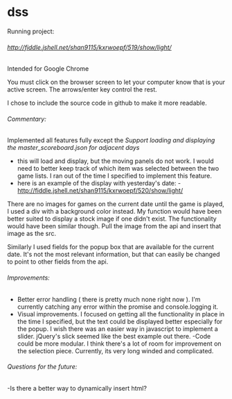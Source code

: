 # dss

Running project: 
###### http://fiddle.jshell.net/shan9115/kxrwoepf/519/show/light/

Intended for Google Chrome

You must click on the browser screen to let your computer know that is your active screen. The arrows/enter key control the rest.

I chose to include the source code in github to make it more readable.


###### Commentary:

Implemented all features fully except the *Support loading and displaying the master_scoreboard.json for adjacent days*
- this will load and display, but the moving panels do not work. I would need to better keep track of which item was selected between the two game lists. I ran out of the time I specified to implement this feature. 
- here is an example of the display with yesterday's date: - http://fiddle.jshell.net/shan9115/kxrwoepf/520/show/light/ 

There are no images for games on the current date until the game is played, I used a div with a background color instead. My function would have been better suited to display a stock image if one didn't exist. The functionality would have been similar though. Pull the image from the api and insert that image as the src.

Similarly I used fields for the popup box that are available for the current date. It's not the most relevant information, but that can easily be changed to point to other fields from the api.

###### Improvements:

- Better error handling ( there is pretty much none right now ). I'm currently catching any error within the promise and console.logging it. 
- Visual improvements. I focused on getting all the functionality in place in the time I specified, but the text could be displayed better especially for the popup. I wish there was an easier way in javascript to implement a slider. jQuery's slick seemed like the best example out there.
-Code could be more modular. I think there's a lot of room for improvement on the selection piece. Currently, its very long winded and complicated. 

###### Questions for the future:
-Is there a better way to dynamically insert html?
